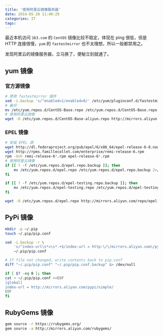 ```yaml
---
title: '使用阿里云镜像服务器'
date: 2014-05-20 11:40:29
categories: IT
tags:
---
```


最近本机访问 `163.com` 的 `CentOS` 镜像比较不稳定，体现在 ping 很低，但是 HTTP
连接很慢，`yum` 的 `fastestmirror` 也不太理想，所以一般都禁用之。

发现阿里云的镜像服务器，立马换了，便秘立刻就通了。

## yum 镜像

### 官方源镜像

``` bash
# 禁用 fastestmirror 插件
sed -i.backup 's/^enabled=1/enabled=0/' /etc/yum/pluginconf.d/fastestmirror.conf
# 备份
mv /etc/yum.repos.d/CentOS-Base.repo /etc/yum.repos.d/CentOS-Base.repo.backup
# 使用阿里云镜像
wget -O /etc/yum.repos.d/CentOS-Base-aliyun.repo http://mirrors.aliyun.com/repo/Centos-6.repo
```

### EPEL 镜像

``` bash
# 安装 EPEL 源
wget http://dl.fedoraproject.org/pub/epel/6/x86_64/epel-release-6-8.noarch.rpm
wget http://rpms.famillecollet.com/enterprise/remi-release-6.rpm
rpm -Uvh remi-release-6*.rpm epel-release-6*.rpm
# 使用阿里云镜像
if [[ ! -f /etc/yum.repos.d/epel.repo.backup ]]; then
    mv /etc/yum.repos.d/epel.repo /etc/yum.repos.d/epel.repo.backup 2>/dev/null || :
fi

if [[ ! -f /etc/yum.repos.d/epel-testing.repo.backup ]]; then
    mv /etc/yum.repos.d/epel-testing.repo /etc/yum.repos.d/epel-testing.repo.backup 2>/dev/null || :
fi

wget -O /etc/yum.repos.d/epel.repo http://mirrors.aliyun.com/repo/epel-6.repo
```


## PyPi 镜像

``` bash
mkdir -p ~/.pip
touch ~/.pip/pip.conf

sed -i.backup -r \
    's/^index-url\s*=\s*.+$/index-url = http:\/\/mirrors.aliyun.com\/pypi\/simple\//' \
    ~/.pip/pip.conf

# If file not changed, write contents back to pip.conf
diff "~/.pip/pip.conf" "~/.pip/pip.conf.backup" &> /dev/null

if [ $? -eq 0 ]; then
cat > ~/.pip/pip.conf <<EOF
[global]
index-url = http://mirrors.aliyun.com/pypi/simple/
EOF
fi

```

## RubyGems 镜像

``` bash
gem source -r https://rubygems.org/
gem source -a http://mirrors.aliyun.com/rubygems/
```

